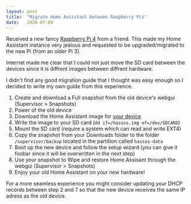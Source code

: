 ```yaml
---
layout: post
title:  "Migrate Home Assistant between Raspberry Pis"
date:   2020-07-09
---
```


Received a new fancy [Raspberry Pi 4](https://www.raspberrypi.org) from a
friend. This made my Home Assistant instance very jealous and requested to be
upgraded/migrated to the new Pi (from an older Pi 3).

Internet made me clear that I could not just move the SD card between the
devices since it is diffrent images between diffrent hardware.

I didn't find any good migration guide that I thought was easy enough so I
decided to write my own guide from this experience.

1. Create and download a Full snapshot from the old device's webgui (Supervisor > Snapshots)
2. Power of the old device
3. Download the Home Assistant image for [your device](https://www.home-assistant.io/hassio/installation/)
4. Write the image to your SD card (`dd if=/hassos.img of=/dev/SDCARD`)
5. Mount the SD card (require a system which can read and write EXT4)
6. Copy the snapshot from your Downloads folder to the folder `/supervisor/backup` located in the partition called `hassos-data`
7. Boot up the new device and follow the setup wizard (you can give it foobar since it will be overwritten in the next step)
8. Use your snapshot to Wipe and restore Home Assisant through the webgui (Supervisor > Snapshots)
9. Enjoy your old Home Assistant on your new hardware!

For a more seamless experience you might consider updating your DHCP records between step 2 and 7 so
that the new device receives the same IP adress as the old device.
